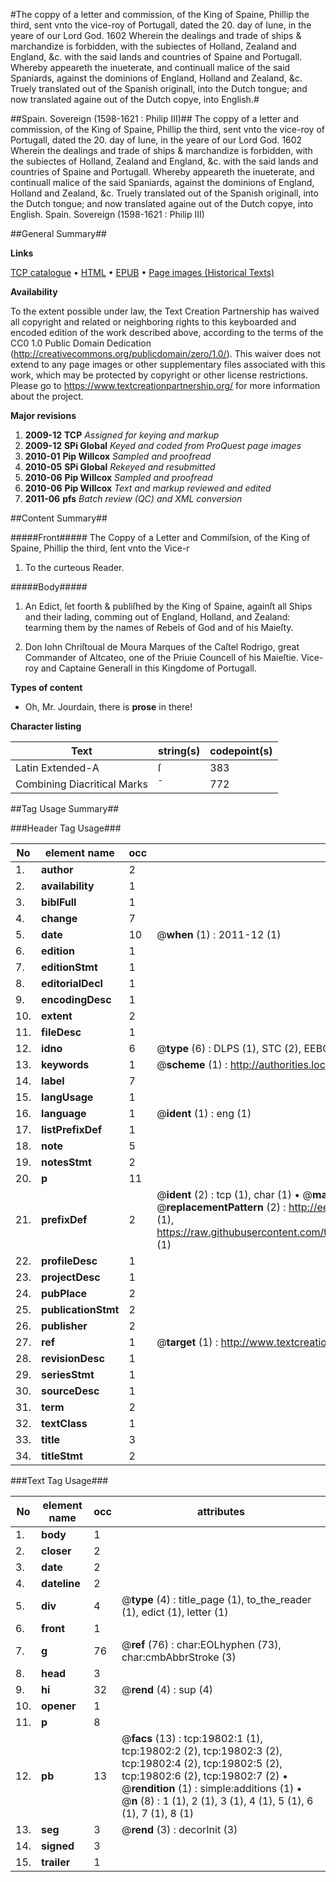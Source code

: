 #The coppy of a letter and commission, of the King of Spaine, Phillip the third, sent vnto the vice-roy of Portugall, dated the 20. day of Iune, in the yeare of our Lord God. 1602 Wherein the dealings and trade of ships & marchandize is forbidden, with the subiectes of Holland, Zealand and England, &c. with the said lands and countries of Spaine and Portugall. Whereby appeareth the inueterate, and continuall malice of the said Spaniards, against the dominions of England, Holland and Zealand, &c. Truely translated out of the Spanish originall, into the Dutch tongue; and now translated againe out of the Dutch copye, into English.#

##Spain. Sovereign (1598-1621 : Philip III)##
The coppy of a letter and commission, of the King of Spaine, Phillip the third, sent vnto the vice-roy of Portugall, dated the 20. day of Iune, in the yeare of our Lord God. 1602 Wherein the dealings and trade of ships & marchandize is forbidden, with the subiectes of Holland, Zealand and England, &c. with the said lands and countries of Spaine and Portugall. Whereby appeareth the inueterate, and continuall malice of the said Spaniards, against the dominions of England, Holland and Zealand, &c. Truely translated out of the Spanish originall, into the Dutch tongue; and now translated againe out of the Dutch copye, into English.
Spain. Sovereign (1598-1621 : Philip III)

##General Summary##

**Links**

[TCP catalogue](http://www.ota.ox.ac.uk/tcp/)  • 
[HTML](http://tei.it.ox.ac.uk/tcp/Texts-HTML/free/A09/A09561.html)  • 
[EPUB](http://tei.it.ox.ac.uk/tcp/Texts-EPUB/free/A09/A09561.epub) • 
[Page images (Historical Texts)](https://historicaltexts.jisc.ac.uk/eebo-99854384e)

**Availability**

To the extent possible under law, the Text Creation Partnership has waived all copyright and related or neighboring rights to this keyboarded and encoded edition of the work described above, according to the terms of the CC0 1.0 Public Domain Dedication (http://creativecommons.org/publicdomain/zero/1.0/). This waiver does not extend to any page images or other supplementary files associated with this work, which may be protected by copyright or other license restrictions. Please go to https://www.textcreationpartnership.org/ for more information about the project.

**Major revisions**

1. __2009-12__ __TCP__ *Assigned for keying and markup*
1. __2009-12__ __SPi Global__ *Keyed and coded from ProQuest page images*
1. __2010-01__ __Pip Willcox__ *Sampled and proofread*
1. __2010-05__ __SPi Global__ *Rekeyed and resubmitted*
1. __2010-06__ __Pip Willcox__ *Sampled and proofread*
1. __2010-06__ __Pip Willcox__ *Text and markup reviewed and edited*
1. __2011-06__ __pfs__ *Batch review (QC) and XML conversion*

##Content Summary##

#####Front#####
The Coppy of a Letter and Commiſsion, of the King of
Spaine, Phillip the third, ſent vnto the Vice-r
1. To the curteous Reader.

#####Body#####

1. An Edict, ſet foorth & publiſhed by the King of
Spaine, againſt all Ships and their lading, comming out of England, Holland,
and Zealand: tearming them by the names of Rebels of God and of his
Maieſty.

1. Don Iohn Chriſtoual de Moura Marques of the
Caſtel Rodrigo, great Commander of Altcateo, one of the
Priuie Councell of his Maieſtie. Vice-roy and Captaine Generall in
this Kingdome of Portugall.

**Types of content**

  * Oh, Mr. Jourdain, there is **prose** in there!

**Character listing**


|Text|string(s)|codepoint(s)|
|---|---|---|
|Latin Extended-A|ſ|383|
|Combining             Diacritical Marks|̄|772|

##Tag Usage Summary##

###Header Tag Usage###

|No|element name|occ|attributes|
|---|---|---|---|
|1.|__author__|2||
|2.|__availability__|1||
|3.|__biblFull__|1||
|4.|__change__|7||
|5.|__date__|10| @__when__ (1) : 2011-12 (1)|
|6.|__edition__|1||
|7.|__editionStmt__|1||
|8.|__editorialDecl__|1||
|9.|__encodingDesc__|1||
|10.|__extent__|2||
|11.|__fileDesc__|1||
|12.|__idno__|6| @__type__ (6) : DLPS (1), STC (2), EEBO-CITATION (1), PROQUEST (1), VID (1)|
|13.|__keywords__|1| @__scheme__ (1) : http://authorities.loc.gov/ (1)|
|14.|__label__|7||
|15.|__langUsage__|1||
|16.|__language__|1| @__ident__ (1) : eng (1)|
|17.|__listPrefixDef__|1||
|18.|__note__|5||
|19.|__notesStmt__|2||
|20.|__p__|11||
|21.|__prefixDef__|2| @__ident__ (2) : tcp (1), char (1)  •  @__matchPattern__ (2) : ([0-9\-]+):([0-9IVX]+) (1), (.+) (1)  •  @__replacementPattern__ (2) : http://eebo.chadwyck.com/downloadtiff?vid=$1&page=$2 (1), https://raw.githubusercontent.com/textcreationpartnership/Texts/master/tcpchars.xml#$1 (1)|
|22.|__profileDesc__|1||
|23.|__projectDesc__|1||
|24.|__pubPlace__|2||
|25.|__publicationStmt__|2||
|26.|__publisher__|2||
|27.|__ref__|1| @__target__ (1) : http://www.textcreationpartnership.org/docs/. (1)|
|28.|__revisionDesc__|1||
|29.|__seriesStmt__|1||
|30.|__sourceDesc__|1||
|31.|__term__|2||
|32.|__textClass__|1||
|33.|__title__|3||
|34.|__titleStmt__|2||


###Text Tag Usage###

|No|element name|occ|attributes|
|---|---|---|---|
|1.|__body__|1||
|2.|__closer__|2||
|3.|__date__|2||
|4.|__dateline__|2||
|5.|__div__|4| @__type__ (4) : title_page (1), to_the_reader (1), edict (1), letter (1)|
|6.|__front__|1||
|7.|__g__|76| @__ref__ (76) : char:EOLhyphen (73), char:cmbAbbrStroke (3)|
|8.|__head__|3||
|9.|__hi__|32| @__rend__ (4) : sup (4)|
|10.|__opener__|1||
|11.|__p__|8||
|12.|__pb__|13| @__facs__ (13) : tcp:19802:1 (1), tcp:19802:2 (2), tcp:19802:3 (2), tcp:19802:4 (2), tcp:19802:5 (2), tcp:19802:6 (2), tcp:19802:7 (2)  •  @__rendition__ (1) : simple:additions (1)  •  @__n__ (8) : 1 (1), 2 (1), 3 (1), 4 (1), 5 (1), 6 (1), 7 (1), 8 (1)|
|13.|__seg__|3| @__rend__ (3) : decorInit (3)|
|14.|__signed__|3||
|15.|__trailer__|1||

